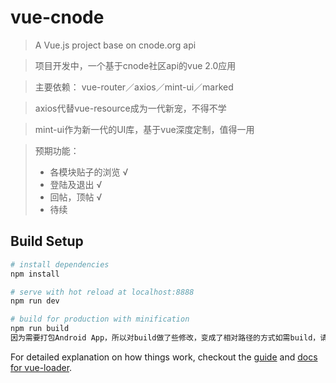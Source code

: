 # vue-cnode

> A Vue.js project base on cnode.org api

> 项目开发中，一个基于cnode社区api的vue 2.0应用

> 主要依赖： vue-router／axios／mint-ui／marked

> axios代替vue-resource成为一代新宠，不得不学

> mint-ui作为新一代的UI库，基于vue深度定制，值得一用

> 预期功能：
> * 各模块贴子的浏览   √
> * 登陆及退出        √
> * 回帖，顶帖        √
> * 待续

## Build Setup

``` bash
# install dependencies
npm install

# serve with hot reload at localhost:8888
npm run dev

# build for production with minification
npm run build
因为需要打包Android App，所以对build做了些修改，变成了相对路径的方式如需build，请将build所生成的处于根目录下的img文件夹复制入dist中的static文件夹内，双击打开index.html文件即可
```

For detailed explanation on how things work, checkout the [guide](http://vuejs-templates.github.io/webpack/) and [docs for vue-loader](http://vuejs.github.io/vue-loader).
